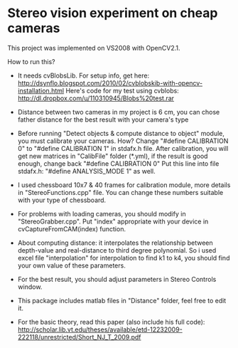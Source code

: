 # Stereo vision experiment on cheap cameras
This project was implemented on VS2008 with OpenCV2.1.

How to run this?

+ It needs cvBlobsLib. For setup info, get here: http://dsynflo.blogspot.com/2010/02/cvblobskib-with-opencv-installation.html
  Here's code for my test using cvblobs: http://dl.dropbox.com/u/110310945/Blobs%20test.rar

+ Distance between two cameras in my project is 6 cm, you can chose father distance for the best result with your camera's type

+ Before running "Detect objects & compute distance to object" module, you must calibrate your cameras. How?
  Change "#define CALIBRATION 0" to "#define CALIBRATION 1" in stdafx.h file.
  After calibration, you will get new matrices in "CalibFile" folder (*.yml), if the result is good enough, change back "#define CALIBRATION 0"
  Put this line into file stdafx.h: "#define ANALYSIS_MODE 1" as well.

+ I used chessboard 10x7 & 40 frames for calibration module, more details in "StereoFunctions.cpp" file. You can change these numbers suitable with your type of chessboard.

+ For problems with loading cameras, you should modify in "StereoGrabber.cpp". Put "index" appropriate with your device in cvCaptureFromCAM(index) function.

+ About computing distance: it interpolates the relationship between depth-value and real-distance to third degree polynomial. So i used excel file "interpolation" for interpolation to find k1 to k4, you should find your own value of these parameters.

+ For the best result, you should adjust parameters in Stereo Controls window.

+ This package includes matlab files in "Distance" folder, feel free to edit it.

+ For the basic theory, read this paper (also include his full code): http://scholar.lib.vt.edu/theses/available/etd-12232009-222118/unrestricted/Short_NJ_T_2009.pdf
